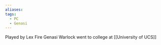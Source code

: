 ```yaml
---
aliases: 
tags:
  - PC
  - Genasi
---
```

Played by Lex
Fire Genasi Warlock
went to college at [[University of UCS]]